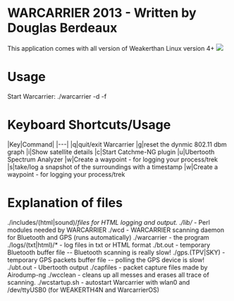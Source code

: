 # WARCARRIER 2013 - Written by Douglas Berdeaux 
This application comes with all version of Weakerthan Linux version 4+
<img src="https://weaknetlabs.com/images/wc.gif" />
# Usage
Start Warcarrier: ./warcarrier -d <wlan device> -f <filename for airodump>

# Keyboard Shortcuts/Usage
|Key|Command|
|---|
|q|quit/exit Warcarrier</li>
|g|reset the dynmic 802.11 dbm graph</li>
|i|Show satellite details</li>
|c|Start Catchme-NG plugin</li>
|u|Ubertooth Spectrum Analyzer</li>
|w|Create a waypoint - for logging your process/trek</li>
|s|take/log a snapshot of the surroundings with a timestamp</li>
|w|Create a waypoint - for logging your process/trek</li>

# Explanation of files
./includes/(html|sound)/*files for HTML logging and output.
./lib/* - Perl modules needed by WARCARRIER
./wcd - WARCARRIER scanning daemon for Bluetooth and GPS (runs automatically)
./warcarrier - the program
./logs/(txt|html)/* - log files in txt or HTML format
./bt.out - temporary Bluetooth buffer file -- Bluetooth scanning is really slow!
./gps.(TPV|SKY) - temporary GPS packets buffer file -- polling the GPS device is slow!
./ubt.out - Ubertooth output
./capfiles - packet capture files made by Airodump-ng
./wcclean - cleans up all messes and erases all trace of scanning.
./wcstartup.sh - autostart Warcarrier with wlan0 and /dev/ttyUSB0 (for WEAKERTH4N and WarcarrierOS)
